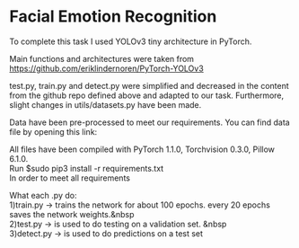 # Facial Emotion Recognition

To complete this task I used YOLOv3 tiny architecture in PyTorch. 

Main functions and architectures were taken from https://github.com/eriklindernoren/PyTorch-YOLOv3

test.py, train.py and detect.py were simplified and decreased in the content from the github repo defined above and adapted to our task.
Furthermore, slight changes in utils/datasets.py have been made.

Data have been pre-processed to meet our requirements.
You can find data file by opening this link:

All files have been compiled with PyTorch 1.1.0, Torchvision 0.3.0, Pillow 6.1.0.<br/>
Run $sudo pip3 install -r requirements.txt<br/>
In order to meet all requirements<br/>

What each .py do:<br/>
1)train.py -> trains the network for about 100 epochs. every 20 epochs saves the network weights.&nbsp<br/>
2)test.py -> is used to do testing on a validation set. &nbsp<br/>
3)detect.py -> is used to do predictions on a test set<br/>

